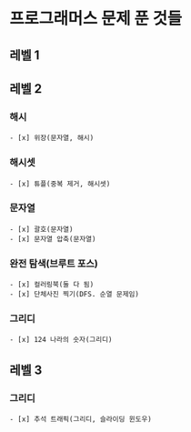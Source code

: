 
# 프로그래머스 문제 푼 것들

## 레벨 1

## 레벨 2
### 해시
    - [x] 위장(문자열, 해시)

### 해시셋
    - [x] 튜플(중복 제거, 해시셋)

### 문자열
    - [x] 괄호(문자열)
    - [x] 문자열 압축(문자열)

### 완전 탐색(브루트 포스)
    - [x] 컬러링북(둘 다 됨)
    - [x] 단체사진 찍기(DFS. 순열 문제임)

### 그리디
    - [x] 124 나라의 숫자(그리디)

## 레벨 3
### 그리디
    - [x] 추석 트래픽(그리디, 슬라이딩 윈도우)
